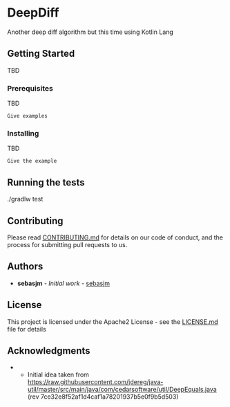 # DeepDiff

Another deep diff algorithm but this time using Kotlin Lang

## Getting Started

TBD

### Prerequisites

TBD

```
Give examples
```

### Installing

TBD
```
Give the example
```

## Running the tests

./gradlw test

## Contributing

Please read [CONTRIBUTING.md](CONTRIBUTING.md) for details on our code of conduct, and the process for submitting pull requests to us.

## Authors

* **sebasjm** - *Initial work* - [sebasjm](https://github.com/sebasjm)

## License

This project is licensed under the Apache2 License - see the [LICENSE.md](LICENSE.md) file for details

## Acknowledgments

- * Initial idea taken from https://raw.githubusercontent.com/jdereg/java-util/master/src/main/java/com/cedarsoftware/util/DeepEquals.java (rev 7ce32e8f52af1d4caf1a78201937b5e0f9b5d503)
